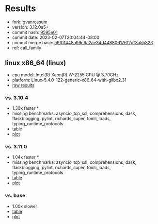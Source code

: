 # Results

- fork: gvanrossum
- version: 3.12.0a5+
- commit hash: [9595e01](https://github.com/gvanrossum/cpython/commit/9595e01)
- commit date: 2023-02-07T20:04:44-08:00
- commit merge base: [a9f01448a99c6a2ae34d448806176f2df3a5b323](https://github.com/gvanrossum/cpython/commit/a9f01448a99c6a2ae34d448806176f2df3a5b323)
- ref: call_family

## linux x86_64 (linux)

- cpu model: Intel(R) Xeon(R) W-2255 CPU @ 3.70GHz
- platform: Linux-5.4.0-122-generic-x86_64-with-glibc2.31
- [raw results](bm-20230207-linux-x86_64-gvanrossum-call_family-3.12.0a5%2B-9595e01.json)

### vs. 3.10.4

- 1.30x faster \*
- missing benchmarks: asyncio_tcp_ssl, comprehensions, dask, flaskblogging, pylint, richards_super, tomli_loads, typing_runtime_protocols
- [table](bm-20230207-linux-x86_64-gvanrossum-call_family-3.12.0a5%2B-9595e01-vs-3.10.4.md)
- [plot](bm-20230207-linux-x86_64-gvanrossum-call_family-3.12.0a5%2B-9595e01-vs-3.10.4.png)

### vs. 3.11.0

- 1.04x faster \*
- missing benchmarks: asyncio_tcp_ssl, comprehensions, dask, flaskblogging, pylint, richards_super, tomli_loads, typing_runtime_protocols
- [table](bm-20230207-linux-x86_64-gvanrossum-call_family-3.12.0a5%2B-9595e01-vs-3.11.0.md)
- [plot](bm-20230207-linux-x86_64-gvanrossum-call_family-3.12.0a5%2B-9595e01-vs-3.11.0.png)

### vs. base

- 1.00x slower
- [table](bm-20230207-linux-x86_64-gvanrossum-call_family-3.12.0a5%2B-9595e01-vs-base.md)
- [plot](bm-20230207-linux-x86_64-gvanrossum-call_family-3.12.0a5%2B-9595e01-vs-base.png)

